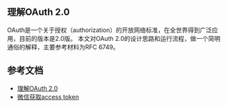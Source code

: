 ## 理解OAuth 2.0
OAuth是一个关于授权（authorization）的开放网络标准，在全世界得到广泛应用，目前的版本是2.0版。
本文对OAuth 2.0的设计思路和运行流程，做一个简明通俗的解释，主要参考材料为RFC 6749。

## 参考文档
* [理解OAuth 2.0](http://www.ruanyifeng.com/blog/2014/05/oauth_2_0.html)
* [微信获取access token](https://mp.weixin.qq.com/wiki/11/0e4b294685f817b95cbed85ba5e82b8f.html)

